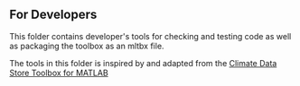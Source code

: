 ## For Developers

This folder contains developer's tools for checking and testing code as well as 
packaging the toolbox as an mltbx file.

The tools in this folder is inspired by and adapted from the 
[Climate Data Store Toolbox for MATLAB](https://github.com/mathworks/climatedatastore)